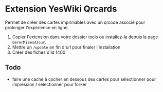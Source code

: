 # Extension YesWiki Qrcards

Permet de créer des cartes imprimables avec un qrcode associé pour prolonger l'expérience en ligne.

1) Copier l'extension dans votre dossier tools ou installez-la depuis la page `GererMisesAJour`.
2) Mettre un `/update` en fin d'url pour finaler l'installation
3) Créer des fiches d'id 1400

## Todo
- faire une cache à cocher en dessous des cartes pour sélectionner pour impression / sélectionner pour forker
